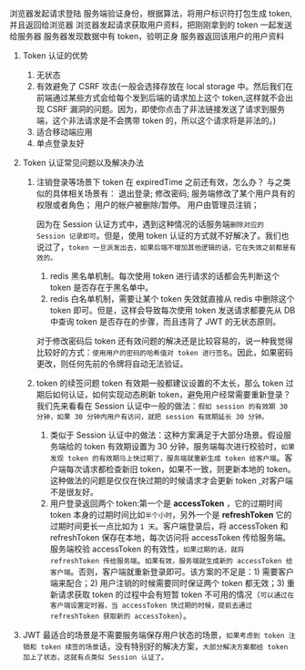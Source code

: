 浏览器发起请求登陆
服务端验证身份，根据算法，将用户标识符打包生成 token, 并且返回给浏览器
浏览器发起请求获取用户资料，把刚刚拿到的 token 一起发送给服务器
服务器发现数据中有 token，验明正身
服务器返回该用户的用户资料

1. Token 认证的优势
   1. 无状态
   2. 有效避免了 CSRF 攻击(一般会选择存放在 local storage 中。然后我们在前端通过某些方式会给每个发到后端的请求加上这个 token,这样就不会出现 CSRF 漏洞的问题。因为，即使你点击了非法链接发送了请求到服务端，这个非法请求是不会携带 token 的，所以这个请求将是非法的。)
   3. 适合移动端应用
   4. 单点登录友好
2. Token 认证常见问题以及解决办法

   1. 注销登录等场景下 token 在 expiredTime 之前还有效，怎么办？
      与之类似的具体相关场景有：
      退出登录;
      修改密码;
      服务端修改了某个用户具有的权限或者角色；
      用户的帐户被删除/暂停。
      用户由管理员注销；

      因为在 Session 认证方式中，遇到这种情况的话服务端`删除对应的 Session 记录即可`。但是，使用 token 认证的方式就不好解决了。我们也说过了，`token 一旦派发出去，如果后端不增加其他逻辑的话，它在失效之前都是有效的。`

      1. redis 黑名单机制。每次使用 token 进行请求的话都会先判断这个 token 是否存在于黑名单中。
      2. redis 白名单机制，需要让某个 token 失效就直接从 redis 中删除这个 token 即可。但是，这样会导致每次使用 token 发送请求都要先从 DB 中查询 token 是否存在的步骤，而且违背了 JWT 的无状态原则。

      对于修改密码后 token 还有效问题的解决还是比较容易的，说一种我觉得比较好的方式：`使用用户的密码的哈希值对 token 进行签名`。因此，如果密码更改，则任何先前的令牌将自动无法验证。

   2. token 的续签问题
      token 有效期一般都建议设置的不太长，那么 token 过期后如何认证，如何实现动态刷新 token，避免用户经常需要重新登录？
      我们先来看看在 Session 认证中一般的做法：`假如 session 的有效期 30 分钟，如果 30 分钟内用户有访问，就把 session 有效期延长 30 分钟。`

      1. 类似于 Session 认证中的做法：这种方案满足于大部分场景。假设服务端给的 token 有效期设置为 30 分钟，服务端每次进行校验时，`如果发现 token 的有效期马上快过期了，服务端就重新生成 token 给客户端`。客户端每次请求都检查新旧 token，如果不一致，则更新本地的 token。这种做法的问题是仅仅在快过期的时候请求才会更新 token ,对客户端不是很友好。
      2. 用户登录返回两个 token:第一个是 **accessToken** ，它的过期时间 token 本身的过期时间比如`半个小时`，另外一个是 **refreshToken** 它的过期时间更长一点比如为 `1 天`。客户端登录后，将 accessToken 和 refreshToken 保存在本地，每次访问将 accessToken 传给服务端。服务端校验 accessToken 的有效性，`如果过期的话，就将 refreshToken 传给服务端`。`如果有效，服务端就生成新的 accessToken 给客户端`。否则，客户端就重新登录即可。该方案的不足是：1) 需要客户端来配合；2) 用户注销的时候需要同时保证两个 token 都无效；3) 重新请求获取 token 的过程中会有短暂 token 不可用的情况（`可以通过在客户端设置定时器，当 accessToken 快过期的时候，提前去通过 refreshToken 获取新的 accessToken`）。

3. JWT 最适合的场景是不需要服务端保存用户状态的场景，`如果考虑到 token 注销和 token 续签的场景`话，没有特别好的解决方案，`大部分解决方案都给 token 加上了状态，这就有点类似 Session 认证了。`
